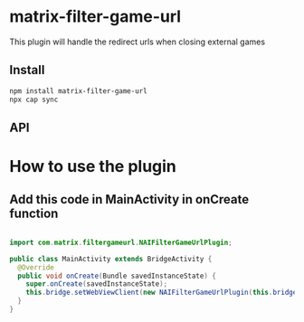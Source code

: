 # matrix-filter-game-url

This plugin will handle the redirect urls when closing external games

## Install

```bash
npm install matrix-filter-game-url
npx cap sync
```

## API

<docgen-index>



</docgen-index>

<docgen-api>
<!--Update the source file JSDoc comments and rerun docgen to update the docs below-->

</docgen-api>

# How to use the plugin
## Add this code in MainActivity in onCreate function

```java

import com.matrix.filtergameurl.NAIFilterGameUrlPlugin;

public class MainActivity extends BridgeActivity {
  @Override
  public void onCreate(Bundle savedInstanceState) {
    super.onCreate(savedInstanceState);
    this.bridge.setWebViewClient(new NAIFilterGameUrlPlugin(this.bridge));
  }
}
```